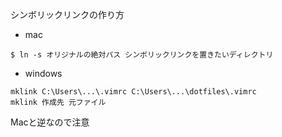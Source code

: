 シンボリックリンクの作り方
- mac 
```
$ ln -s オリジナルの絶対パス シンボリックリンクを置きたいディレクトリ
```

- windows
```
mklink C:\Users\...\.vimrc C:\Users\...\dotfiles\.vimrc
mklink 作成先 元ファイル
```
Macと逆なので注意
